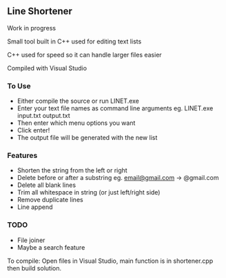 ## Line Shortener

Work in progress

Small tool built in C++ used for editing text lists

C++ used for speed so it can handle larger files easier

Compiled with Visual Studio

### To Use

* Either compile the source or run LINET.exe
* Enter your text file names as command line arguments eg. LINET.exe input.txt output.txt
* Then enter which menu options you want
* Click enter!
* The output file will be generated with the new list

### Features

* Shorten the string from the left or right
* Delete before or after a substring eg. email@gmail.com -> @gmail.com
* Delete all blank lines
* Trim all whitespace in string (or just left/right side)
* Remove duplicate lines
* Line append


### TODO
* File joiner
* Maybe a search feature

To compile: Open files in Visual Studio, main function is in shortener.cpp then build solution.
